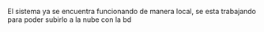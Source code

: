 El sistema ya se encuentra funcionando de manera local, se esta trabajando para poder subirlo a la nube con la bd 
